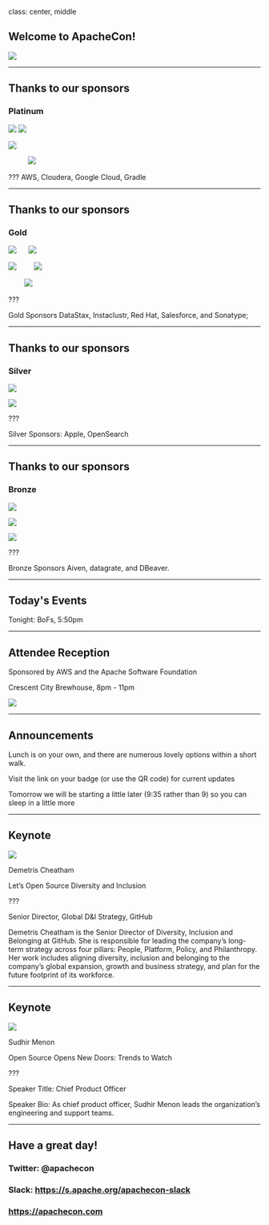 class: center, middle
## Welcome to ApacheCon!

![](images/banner.png)

---
## Thanks to our sponsors
### Platinum

![](images/aws.png) ![](images/cloudera.png)

![](images/google.png)

&nbsp; &nbsp; &nbsp; &nbsp; &nbsp; ![](images/gradle.png)

???
AWS, Cloudera, Google Cloud, Gradle

---
## Thanks to our sponsors
### Gold

![](images/datastax.png)  &nbsp; &nbsp; &nbsp;![](images/instaclustr.png)

![](images/redhat.png)  &nbsp; &nbsp; &nbsp; &nbsp;   ![](images/salesforce.png)

&nbsp; &nbsp; &nbsp; &nbsp; ![](images/sonatype.png)

???

Gold Sponsors DataStax, Instaclustr, Red Hat, Salesforce, and Sonatype;

---
## Thanks to our sponsors
### Silver

![](images/apple.png)

![](images/opensearch.png)

???


Silver Sponsors: Apple, OpenSearch

---
## Thanks to our sponsors
### Bronze

![](images/aiven.png) 

![](images/datagrate.png)

![](images/dbeaver.png)

???

Bronze Sponsors Aiven, datagrate, and DBeaver.

---
## Today's Events

Tonight: BoFs, 5:50pm

---
## Attendee Reception

Sponsored by AWS and the Apache Software Foundation

Crescent City Brewhouse, 8pm - 11pm

![](images/crescentcity.jpg)

---
## Announcements
 
Lunch is on your own, and there are numerous lovely options within a short walk.

Visit the link on your badge (or use the QR code) for current updates

Tomorrow we will be starting a little later (9:35 rather than 9) so you
can sleep in a little more

---
## Keynote

![](images/github.png)

Demetris Cheatham

Let’s Open Source Diversity and Inclusion

???

Senior Director, Global D&I Strategy, GitHub

Demetris Cheatham is the Senior Director of Diversity, Inclusion and Belonging at GitHub. She is responsible for leading the company’s long-term strategy across four pillars: People, Platform, Policy, and Philanthropy. Her work includes aligning diversity, inclusion and belonging to the company’s global expansion, growth and business strategy, and plan for the future footprint of its workforce.

---
## Keynote

![](images/cloudera.png)

Sudhir Menon

Open Source Opens New Doors: Trends to Watch

???

Speaker Title: Chief Product Officer

Speaker Bio: As chief product officer, Sudhir Menon leads the organization’s engineering and support teams.

---
## Have a great day!

### Twitter: @apachecon

### Slack: https://s.apache.org/apachecon-slack

### https://apachecon.com

